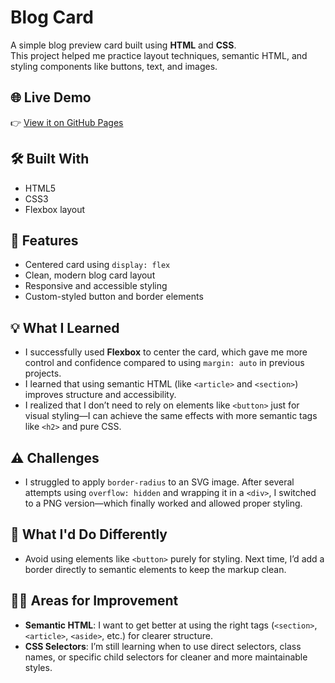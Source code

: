 # Blog Card

A simple blog preview card built using **HTML** and **CSS**.  
This project helped me practice layout techniques, semantic HTML, and styling components like buttons, text, and images.

## 🌐 Live Demo

👉 [View it on GitHub Pages](https://darionmc56.github.io/Blog-Card/)

## 🛠️ Built With

- HTML5
- CSS3
- Flexbox layout

## 📸 Features

- Centered card using `display: flex`
- Clean, modern blog card layout
- Responsive and accessible styling
- Custom-styled button and border elements

## 💡 What I Learned

- I successfully used **Flexbox** to center the card, which gave me more control and confidence compared to using `margin: auto` in previous projects.
- I learned that using semantic HTML (like `<article>` and `<section>`) improves structure and accessibility.
- I realized that I don’t need to rely on elements like `<button>` just for visual styling—I can achieve the same effects with more semantic tags like `<h2>` and pure CSS.

## ⚠️ Challenges

- I struggled to apply `border-radius` to an SVG image. After several attempts using `overflow: hidden` and wrapping it in a `<div>`, I switched to a PNG version—which finally worked and allowed proper styling.
  
## 🤔 What I'd Do Differently

- Avoid using elements like `<button>` purely for styling. Next time, I’d add a border directly to semantic elements to keep the markup clean.
  
## 🙋‍♂️ Areas for Improvement

- **Semantic HTML**: I want to get better at using the right tags (`<section>`, `<article>`, `<aside>`, etc.) for clearer structure.
- **CSS Selectors**: I’m still learning when to use direct selectors, class names, or specific child selectors for cleaner and more maintainable styles.
